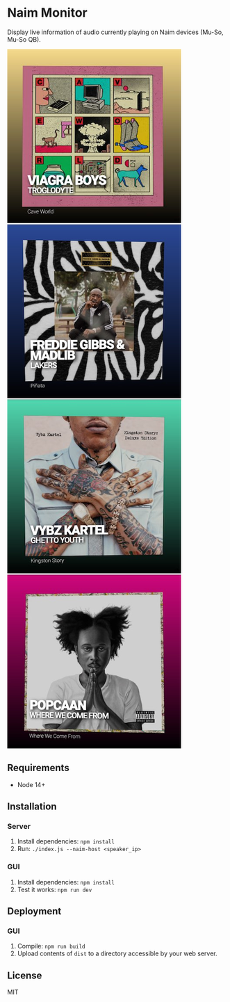 Naim Monitor
============

Display live information of audio currently playing on Naim devices (Mu-So, Mu-So QB).

![Interface Example 1](https://github.com/foxxyz/naim-monitor/blob/main/docs/example-1.jpg?raw=true)
![Interface Example 2](https://github.com/foxxyz/naim-monitor/blob/main/docs/example-2.jpg?raw=true)
![Interface Example 3](https://github.com/foxxyz/naim-monitor/blob/main/docs/example-3.jpg?raw=true)
![Interface Example 3](https://github.com/foxxyz/naim-monitor/blob/main/docs/example-4.jpg?raw=true)

Requirements
------------

 * Node 14+

Installation
------------

### Server

1. Install dependencies: `npm install`
2. Run: `./index.js --naim-host <speaker_ip>`

### GUI

1. Install dependencies: `npm install`
2. Test it works: `npm run dev`

Deployment
----------

### GUI

1. Compile: `npm run build`
2. Upload contents of `dist` to a directory accessible by your web server.

License
-------

MIT
